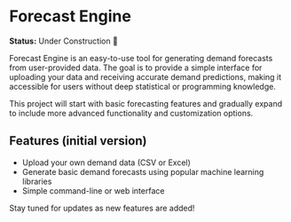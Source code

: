 # Forecast Engine

**Status:** Under Construction 🚧

Forecast Engine is an easy-to-use tool for generating demand forecasts from user-provided data. The goal is to provide a simple interface for uploading your data and receiving accurate demand predictions, making it accessible for users without deep statistical or programming knowledge.

This project will start with basic forecasting features and gradually expand to include more advanced functionality and customization options.

## Features (initial version)
- Upload your own demand data (CSV or Excel)
- Generate basic demand forecasts using popular machine learning libraries
- Simple command-line or web interface

Stay tuned for updates as new features are added!